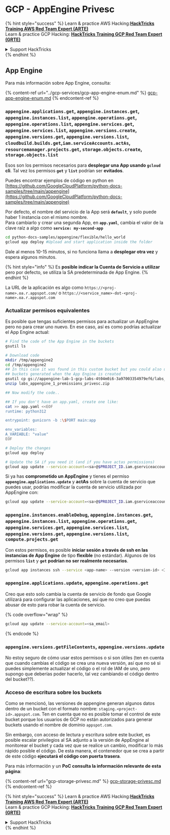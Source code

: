 # GCP - AppEngine Privesc

{% hint style="success" %}
Learn & practice AWS Hacking:<img src="../../../.gitbook/assets/image (1).png" alt="" data-size="line">[**HackTricks Training AWS Red Team Expert (ARTE)**](https://training.hacktricks.xyz/courses/arte)<img src="../../../.gitbook/assets/image (1).png" alt="" data-size="line">\
Learn & practice GCP Hacking: <img src="../../../.gitbook/assets/image (2).png" alt="" data-size="line">[**HackTricks Training GCP Red Team Expert (GRTE)**<img src="../../../.gitbook/assets/image (2).png" alt="" data-size="line">](https://training.hacktricks.xyz/courses/grte)

<details>

<summary>Support HackTricks</summary>

* Check the [**subscription plans**](https://github.com/sponsors/carlospolop)!
* **Join the** 💬 [**Discord group**](https://discord.gg/hRep4RUj7f) or the [**telegram group**](https://t.me/peass) or **follow** us on **Twitter** 🐦 [**@hacktricks\_live**](https://twitter.com/hacktricks\_live)**.**
* **Share hacking tricks by submitting PRs to the** [**HackTricks**](https://github.com/carlospolop/hacktricks) and [**HackTricks Cloud**](https://github.com/carlospolop/hacktricks-cloud) github repos.

</details>
{% endhint %}

## App Engine

Para más información sobre App Engine, consulta:

{% content-ref url="../gcp-services/gcp-app-engine-enum.md" %}
[gcp-app-engine-enum.md](../gcp-services/gcp-app-engine-enum.md)
{% endcontent-ref %}

### `appengine.applications.get`, `appengine.instances.get`, `appengine.instances.list`, `appengine.operations.get`, `appengine.operations.list`, `appengine.services.get`, `appengine.services.list`, `appengine.versions.create`, `appengine.versions.get`, `appengine.versions.list`, `cloudbuild.builds.get`,`iam.serviceAccounts.actAs`, `resourcemanager.projects.get`, `storage.objects.create`, `storage.objects.list`

Esos son los permisos necesarios para **desplegar una App usando `gcloud` cli**. Tal vez los permisos **`get`** y **`list`** podrían ser **evitados**.

Puedes encontrar ejemplos de código en python en [https://github.com/GoogleCloudPlatform/python-docs-samples/tree/main/appengine](https://github.com/GoogleCloudPlatform/python-docs-samples/tree/main/appengine)

Por defecto, el nombre del servicio de la App será **`default`**, y solo puede haber 1 instancia con el mismo nombre.\
Para cambiarlo y crear una segunda App, en **`app.yaml`**, cambia el valor de la clave raíz a algo como **`service: my-second-app`**
```bash
cd python-docs-samples/appengine/flexible/hello_world
gcloud app deploy #Upload and start application inside the folder
```
Dale al menos 10-15 minutos, si no funciona llama a **desplegar otra vez** y espera algunos minutos.

{% hint style="info" %}
Es **posible indicar la Cuenta de Servicio a utilizar** pero por defecto, se utiliza la SA predeterminada de App Engine.
{% endhint %}

La URL de la aplicación es algo como `https://<proj-name>.oa.r.appspot.com/` o `https://<service_name>-dot-<proj-name>.oa.r.appspot.com`

### Actualizar permisos equivalentes

Es posible que tengas suficientes permisos para actualizar un AppEngine pero no para crear uno nuevo. En ese caso, así es como podrías actualizar el App Engine actual:
```bash
# Find the code of the App Engine in the buckets
gsutil ls

# Download code
mkdir /tmp/appengine2
cd /tmp/appengine2
## In this case it was found in this custom bucket but you could also use the
## buckets generated when the App Engine is created
gsutil cp gs://appengine-lab-1-gcp-labs-4t04m0i6-3a97003354979ef6/labs_appengine_1_premissions_privesc.zip .
unzip labs_appengine_1_premissions_privesc.zip

## Now modify the code..

## If you don't have an app.yaml, create one like:
cat >> app.yaml <<EOF
runtime: python312

entrypoint: gunicorn -b :\$PORT main:app

env_variables:
A_VARIABLE: "value"
EOF

# Deploy the changes
gcloud app deploy

# Update the SA if you need it (and if you have actas permissions)
gcloud app update --service-account=<sa>@$PROJECT_ID.iam.gserviceaccount.com
```
Si ya has **comprometido un AppEngine** y tienes el permiso **`appengine.applications.update`** y **actAs** sobre la cuenta de servicio que puedes usar, podrías modificar la cuenta de servicio utilizada por AppEngine con:
```bash
gcloud app update --service-account=<sa>@$PROJECT_ID.iam.gserviceaccount.com
```
### `appengine.instances.enableDebug`, `appengine.instances.get`, `appengine.instances.list`, `appengine.operations.get`, `appengine.services.get`, `appengine.services.list`, `appengine.versions.get`, `appengine.versions.list`, `compute.projects.get`

Con estos permisos, es posible **iniciar sesión a través de ssh en las instancias de App Engine** de tipo **flexible** (no estándar). Algunos de los permisos **`list`** y **`get`** **podrían no ser realmente necesarios**.
```bash
gcloud app instances ssh --service <app-name> --version <version-id> <ID>
```
### `appengine.applications.update`, `appengine.operations.get`

Creo que esto solo cambia la cuenta de servicio de fondo que Google utilizará para configurar las aplicaciones, así que no creo que puedas abusar de esto para robar la cuenta de servicio.

{% code overflow="wrap" %}
```bash
gcloud app update --service-account=<sa_email>
```
{% endcode %}

### `appengine.versions.getFileContents`, `appengine.versions.update`

No estoy seguro de cómo usar estos permisos o si son útiles (ten en cuenta que cuando cambias el código se crea una nueva versión, así que no sé si puedes simplemente actualizar el código o el rol de IAM de uno, pero supongo que deberías poder hacerlo, tal vez cambiando el código dentro del bucket??).

### Acceso de escritura sobre los buckets

Como se mencionó, las versiones de appengine generan algunos datos dentro de un bucket con el formato nombre: `staging.<project-id>.appspot.com`. Ten en cuenta que no es posible tomar el control de este bucket porque los usuarios de GCP no están autorizados para generar buckets usando el nombre de dominio `appspot.com`.

Sin embargo, con acceso de lectura y escritura sobre este bucket, es posible escalar privilegios al SA adjunto a la versión de AppEngine al monitorear el bucket y cada vez que se realice un cambio, modificar lo más rápido posible el código. De esta manera, el contenedor que se crea a partir de este código **ejecutará el código con puerta trasera**.

Para más información y un **PoC consulta la información relevante de esta página**:

{% content-ref url="gcp-storage-privesc.md" %}
[gcp-storage-privesc.md](gcp-storage-privesc.md)
{% endcontent-ref %}

{% hint style="success" %}
Learn & practice AWS Hacking:<img src="../../../.gitbook/assets/image (1).png" alt="" data-size="line">[**HackTricks Training AWS Red Team Expert (ARTE)**](https://training.hacktricks.xyz/courses/arte)<img src="../../../.gitbook/assets/image (1).png" alt="" data-size="line">\
Learn & practice GCP Hacking: <img src="../../../.gitbook/assets/image (2).png" alt="" data-size="line">[**HackTricks Training GCP Red Team Expert (GRTE)**<img src="../../../.gitbook/assets/image (2).png" alt="" data-size="line">](https://training.hacktricks.xyz/courses/grte)

<details>

<summary>Support HackTricks</summary>

* Check the [**subscription plans**](https://github.com/sponsors/carlospolop)!
* **Join the** 💬 [**Discord group**](https://discord.gg/hRep4RUj7f) or the [**telegram group**](https://t.me/peass) or **follow** us on **Twitter** 🐦 [**@hacktricks\_live**](https://twitter.com/hacktricks\_live)**.**
* **Share hacking tricks by submitting PRs to the** [**HackTricks**](https://github.com/carlospolop/hacktricks) and [**HackTricks Cloud**](https://github.com/carlospolop/hacktricks-cloud) github repos.

</details>
{% endhint %}
